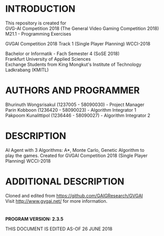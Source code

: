 # INTRODUCTION

  This repository is created for <br>
  GVG-AI Competition 2018 (The General Video Gaming Competition 2018)<br>
  M21.1 - Programming Exercises<br>

  GVGAI Competition 2018 Track 1 (Single Player Planning) WCCI-2018<br>

  Bachelor or Informatik - Fach Semester 4 (SoSE 2018)<br>
  Frankfurt University of Applied Sciences<br>
  Exchange Students from King Mongkut's Institute of Technology Ladkrabang (KMITL)<br>

# AUTHORS AND PROGRAMMER

  Bhurinuth Wongsrisakul (1237005 - 58090030) - Project Manager  <br>
  Parin Kobboon (1236420 - 58090023) -  Algorithm Integrator 1<br>
  Pakpoom Kunalittipol (1236446 - 58090027) - Algorithm Integrator 2<br>

# DESCRIPTION

  AI Agent with 3 Algorithms: A*, Monte Carlo, Genetic Algorithm to<br>
  play the games. Created for GVGAI Competition 2018 (Single Player Planning) WCCI-2018<br>

# ADDITIONAL DESCRIPTION

  Cloned and edited from https://github.com/GAIGResearch/GVGAI <br>
  Visit http://www.gvgai.net/ for more information. <br>

# 
**PROGRAM VERSION: 2.3.5<br>**

THIS DOCUMENT IS EDITED AS-OF 26 JUNE 2018<br>
